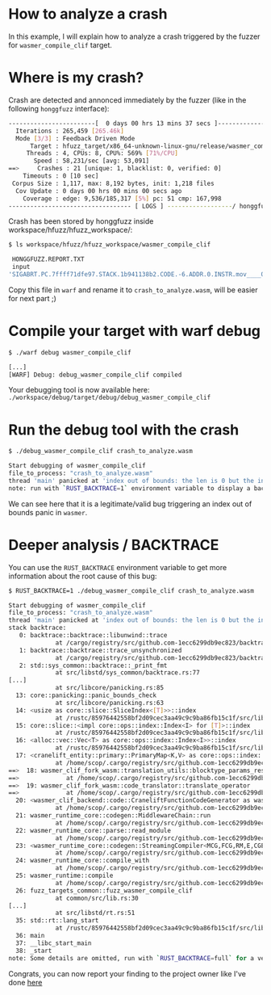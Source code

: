 # How to analyze a crash

In this example, I will explain how to analyze a crash triggered by the fuzzer for `wasmer_compile_clif` target. 

# Where is my crash?

Crash are detected and annonced immediately by the fuzzer (like in the following `honggfuzz` interface):
``` sh
------------------------[  0 days 00 hrs 13 mins 37 secs ]----------------------
  Iterations : 265,459 [265.46k]
  Mode [3/3] : Feedback Driven Mode
      Target : hfuzz_target/x86_64-unknown-linux-gnu/release/wasmer_compile_clif
     Threads : 4, CPUs: 8, CPU%: 569% [71%/CPU]
       Speed : 58,231/sec [avg: 53,091]
==>     Crashes : 21 [unique: 1, blacklist: 0, verified: 0]
    Timeouts : 0 [10 sec]
 Corpus Size : 1,117, max: 8,192 bytes, init: 1,218 files
  Cov Update : 0 days 00 hrs 00 mins 00 secs ago
    Coverage : edge: 9,536/185,317 [5%] pc: 51 cmp: 167,998
---------------------------------- [ LOGS ] ------------------/ honggfuzz 2.0 /-
```

Crash has been stored by honggfuzz inside workspace/hfuzz/hfuzz_workspace/:
``` sh
$ ls workspace/hfuzz/hfuzz_workspace/wasmer_compile_clif

 HONGGFUZZ.REPORT.TXT
 input
'SIGABRT.PC.7ffff71dfe97.STACK.1b941138b2.CODE.-6.ADDR.0.INSTR.mov____0x108(%rsp),%rcx.fuzz'
```
Copy this file in `warf` and rename it to `crash_to_analyze.wasm`, will be easier for next part ;)


# Compile your target with warf debug

``` sh
$ ./warf debug wasmer_compile_clif

[...]
[WARF] Debug: debug_wasmer_compile_clif compiled
```
Your debugging tool is now available here: `./workspace/debug/target/debug/debug_wasmer_compile_clif`

# Run the debug tool with the crash

``` sh
$ ./debug_wasmer_compile_clif crash_to_analyze.wasm

Start debugging of wasmer_compile_clif
file_to_process: "crash_to_analyze.wasm"
thread 'main' panicked at 'index out of bounds: the len is 0 but the index is 0', /rustc/85976442558bf2d09cec3aa49c9c9ba86fb15c1f/src/libcore/slice/mod.rs:2791:10
note: run with `RUST_BACKTRACE=1` environment variable to display a backtrace.
```
We can see here that it is a legitimate/valid bug triggering an index out of bounds panic in `wasmer`.

# Deeper analysis / BACKTRACE

You can use the `RUST_BACKTRACE` environment variable to get more information about the root cause of this bug:
``` sh
$ RUST_BACKTRACE=1 ./debug_wasmer_compile_clif crash_to_analyze.wasm

Start debugging of wasmer_compile_clif
file_to_process: "crash_to_analyze.wasm"
thread 'main' panicked at 'index out of bounds: the len is 0 but the index is 0', /rustc/85976442558bf2d09cec3aa49c9c9ba86fb15c1f/src/libcore/slice/mod.rs:2791:10
stack backtrace:
   0: backtrace::backtrace::libunwind::trace
             at /cargo/registry/src/github.com-1ecc6299db9ec823/backtrace-0.3.40/src/backtrace/libunwind.rs:88
   1: backtrace::backtrace::trace_unsynchronized
             at /cargo/registry/src/github.com-1ecc6299db9ec823/backtrace-0.3.40/src/backtrace/mod.rs:66
   2: std::sys_common::backtrace::_print_fmt
             at src/libstd/sys_common/backtrace.rs:77
[...]
             at src/libcore/panicking.rs:85
  13: core::panicking::panic_bounds_check
             at src/libcore/panicking.rs:63
  14: <usize as core::slice::SliceIndex<[T]>>::index
             at /rustc/85976442558bf2d09cec3aa49c9c9ba86fb15c1f/src/libcore/slice/mod.rs:2791
  15: core::slice::<impl core::ops::index::Index<I> for [T]>::index
             at /rustc/85976442558bf2d09cec3aa49c9c9ba86fb15c1f/src/libcore/slice/mod.rs:2656
  16: <alloc::vec::Vec<T> as core::ops::index::Index<I>>::index
             at /rustc/85976442558bf2d09cec3aa49c9c9ba86fb15c1f/src/liballoc/vec.rs:1882
  17: <cranelift_entity::primary::PrimaryMap<K,V> as core::ops::index::Index<K>>::index
             at /home/scop/.cargo/registry/src/github.com-1ecc6299db9ec823/cranelift-entity-0.59.0/src/primary.rs:162
==>  18: wasmer_clif_fork_wasm::translation_utils::blocktype_params_results
==>             at /home/scop/.cargo/registry/src/github.com-1ecc6299db9ec823/wasmer-clif-fork-wasm-0.59.0/src/translation_utils.rs:194
==>  19: wasmer_clif_fork_wasm::code_translator::translate_operator
==>             at /home/scop/.cargo/registry/src/github.com-1ecc6299db9ec823/wasmer-clif-fork-wasm-0.59.0/src/code_translator.rs:185
  20: <wasmer_clif_backend::code::CraneliftFunctionCodeGenerator as wasmer_runtime_core::codegen::FunctionCodeGenerator<wasmer_clif_backend::code::CodegenError>>::feed_event
             at /home/scop/.cargo/registry/src/github.com-1ecc6299db9ec823/wasmer-clif-backend-0.16.2/src/code.rs:1208
  21: wasmer_runtime_core::codegen::MiddlewareChain::run
             at /home/scop/.cargo/registry/src/github.com-1ecc6299db9ec823/wasmer-runtime-core-0.16.2/src/codegen.rs:420
  22: wasmer_runtime_core::parse::read_module
             at /home/scop/.cargo/registry/src/github.com-1ecc6299db9ec823/wasmer-runtime-core-0.16.2/src/parse.rs:309
  23: <wasmer_runtime_core::codegen::StreamingCompiler<MCG,FCG,RM,E,CGEN> as wasmer_runtime_core::backend::Compiler>::compile
             at /home/scop/.cargo/registry/src/github.com-1ecc6299db9ec823/wasmer-runtime-core-0.16.2/src/codegen.rs:314
  24: wasmer_runtime_core::compile_with
             at /home/scop/.cargo/registry/src/github.com-1ecc6299db9ec823/wasmer-runtime-core-0.16.2/src/lib.rs:115
  25: wasmer_runtime::compile
             at /home/scop/.cargo/registry/src/github.com-1ecc6299db9ec823/wasmer-runtime-0.16.2/src/lib.rs:244
  26: fuzz_targets_common::fuzz_wasmer_compile_clif
             at common/src/lib.rs:30
[...]
             at src/libstd/rt.rs:51
  35: std::rt::lang_start
             at /rustc/85976442558bf2d09cec3aa49c9c9ba86fb15c1f/src/libstd/rt.rs:67
  36: main
  37: __libc_start_main
  38: _start
note: Some details are omitted, run with `RUST_BACKTRACE=full` for a verbose backtrace.
```

Congrats, you can now report your finding to the project owner like I've done [here](https://github.com/wasmerio/wasmer/issues/1372)
